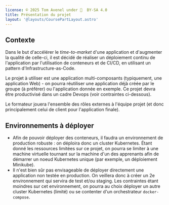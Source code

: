 ```yaml
---
license: © 2025 Tom Avenel under 󰵫  BY-SA 4.0
title: Présentation du projet
layout: '@layouts/CoursePartLayout.astro'
---
```


## Contexte

Dans le but d'accélérer le _time-to-market_ d'une application et d'augmenter la qualité de celle-ci, il est décidé de réaliser un déploiement continu de l'application par l'utilisation de conteneurs et de CI/CD, en utilisant un pattern d'Infrastructure-as-Code.

Le projet à utiliser est une application multi-composants (typiquement, une application Web) - on pourra réutiliser une application déjà créée par le groupe (à préférer) ou l'application donnée en exemple. Ce projet devra être productivisé dans un cadre Devops (voir contraintes ci-dessous).

Le formateur jouera l'ensemble des rôles externes à l'équipe projet (et donc principalement celui de client pour l'application finale).

## Environnements à déployer

- Afin de pouvoir déployer des conteneurs, il faudra un environnement de production robuste : on déploira donc un cluster Kubernetes. Étant donné les ressources limitées sur ce projet, on pourra se limiter à une machine virtuelle tournant sur la machine d'un des apprenants afin de démarrer un noeud Kubernetes unique (par exemple, un déploiement Minikube).
- Il n'est bien sûr pas envisageable de déployer directement une application non testée en production. On veillera donc à créer un 2e environnement qui servira de test et/ou staging. Les contraintes étant moindres sur cet environnement, on pourra au choix déployer un autre cluster Kubernetes (limité) ou se contenter d'un orchestrateur `docker-compose`.

